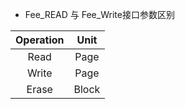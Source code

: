 - Fee_READ 与 Fee_Write接口参数区别


 |Operation |Unit|
 |:-:|:-:|
 |Read|Page|
 |Write|Page|
 |Erase|Block|